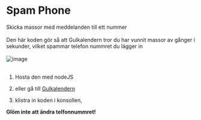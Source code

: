 # Spam Phone 
Skicka massor med meddelanden till ett nummer<br>
<br>
Den här koden gör så att Gulkalendern tror du har vunnit massor av gånger i sekunder, vilket spammar telefon nummret du lägger in<br>
<br>
![image](https://github.com/Muminwilmer/Spam-Phone/assets/113240095/cf5d7a07-e6e9-4dfa-9055-6f35617c8bef)<br>
<br>
1. Hosta den med nodeJS<br>

1. eller gå till [Gulkalendern](https://gulkalender.se)<br>
2. klistra in koden i konsollen,

**Glöm inte att ändra telfonnummret!**
